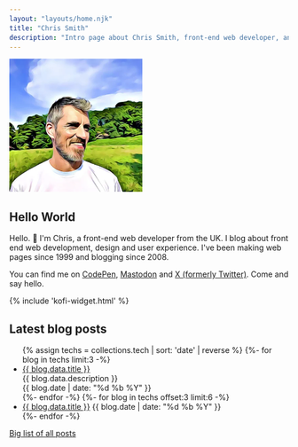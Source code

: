 ```yaml
---
layout: "layouts/home.njk"
title: "Chris Smith"
description: "Intro page about Chris Smith, front-end web developer, and his personal website."
---
```


<link rel="stylesheet" href="css/home.css">

<div class="home-intro-layout" role="region" aria-label="Introduction">
  <div>
    <img id="cs-portrait" src="./img/chris-smith-cartoon-2023.webp" alt="Photo of Chris Smith, head shot with field and trees in the background" height="240" width="240">
  </div>
  <div>
    <h2>Hello World</h2>
    <p>Hello. 👋 I'm Chris, a front-end web developer from the UK. I blog about front end web development, design and user experience. I've been making web pages since 1999 and blogging since 2008.</p>
    <p>You can find me on
        <a href="https://codepen.io/chris22smith/" target="_blank" rel="noopener noreferrer">CodePen</a>,
        <a href="https://mastodon.social/@chris22smith" target="_blank" rel="noopener noreferrer">Mastodon</a>
        and
        <a href="https://twitter.com/chris22smith/" target="_blank" rel="noopener noreferrer">X (formerly Twitter)</a>. Come and say hello.</p>
        {% include 'kofi-widget.html' %}
  </div>
</div>

## Latest blog posts

<ul class="post-list" itemscope itemtype="https://schema.org/Article">
  <!-- 12 most recent blog posts with tag 'tech' -->
  {% assign techs = collections.tech | sort: 'date' | reverse %}
  {%- for blog in techs limit:3 -%}
  <li class="featured">
    <a href="{{ blog.url }}" itemprop="name">{{ blog.data.title }}</a>
    <div class="description" itemprop="description">{{ blog.data.description }}</div>
    <time datetime="{{ blog.date | date: '%Y-%m-%d' }}" itemprop="datePublished">{{ blog.date | date: "%d %b %Y" }}</time>
  </li>
  {%- endfor -%}
  {%- for blog in techs offset:3 limit:6 -%}
  <li>
    <a href="{{ blog.url }}" itemprop="name">{{ blog.data.title }}</a>
    <time datetime="{{ blog.date | date: '%Y-%m-%d' }}" itemprop="datePublished">{{ blog.date | date: "%d %b %Y" }}</time>
  </li>
  {%- endfor -%}
</ul>

[Big list of all posts](/blog/)
